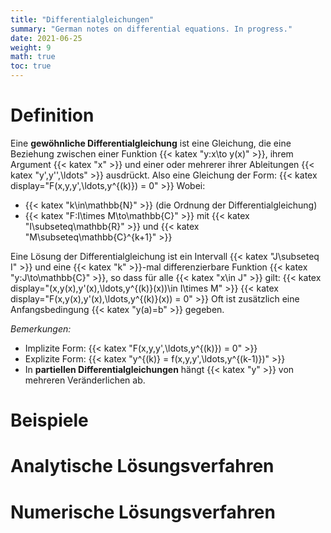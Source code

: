 ```yaml
---
title: "Differentialgleichungen"
summary: "German notes on differential equations. In progress."
date: 2021-06-25
weight: 9
math: true
toc: true
---
```


# Definition

Eine **gewöhnliche Differentialgleichung** ist eine Gleichung, die eine Beziehung zwischen einer Funktion {{< katex "y:x\to y(x)" >}}, ihrem Argument {{< katex "x" >}} und einer oder mehrerer ihrer Ableitungen {{< katex "y',y'',\ldots" >}} ausdrückt.
Also eine Gleichung der Form:
{{< katex display="F(x,y,y',\ldots,y^{(k)}) = 0" >}}
Wobei:
* {{< katex "k\in\mathbb{N}" >}} (die Ordnung der Differentialgleichung)
* {{< katex "F:I\times M\to\mathbb{C}" >}} mit {{< katex "I\subseteq\mathbb{R}" >}} und {{< katex "M\subseteq\mathbb{C}^{k+1}" >}}

Eine Lösung der Differentialgleichung ist ein Intervall {{< katex "J\subseteq I" >}} und eine {{< katex "k" >}}-mal differenzierbare Funktion {{< katex "y:J\to\mathbb{C}" >}}, so dass für alle {{< katex "x\in J" >}} gilt:
{{< katex display="(x,y(x),y'(x),\ldots,y^{(k)}(x))\in I\times M" >}}
{{< katex display="F(x,y(x),y'(x),\ldots,y^{(k)}(x)) = 0" >}}
Oft ist zusätzlich eine Anfangsbedingung {{< katex "y(a)=b" >}} gegeben.

_Bemerkungen:_
* Implizite Form: {{< katex "F(x,y,y',\ldots,y^{(k)}) = 0" >}}
* Explizite Form: {{< katex "y^{(k)} = f(x,y,y',\ldots,y^{(k-1)})" >}}
* In **partiellen Differentialgleichungen** hängt {{< katex "y" >}} von mehreren Veränderlichen ab.

# Beispiele

# Analytische Lösungsverfahren

# Numerische Lösungsverfahren
